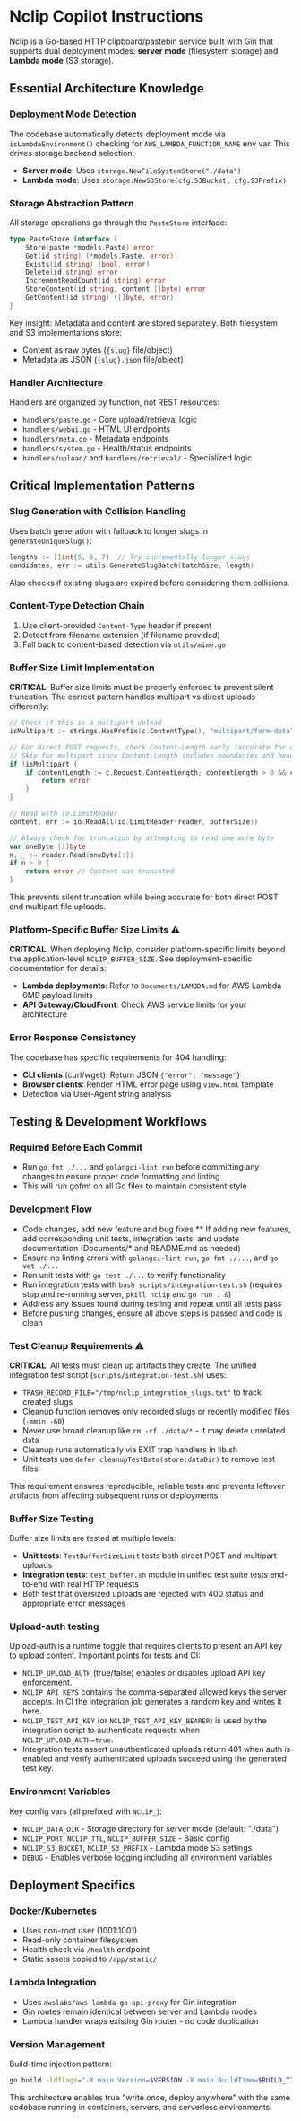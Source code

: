 # Nclip Copilot Instructions

Nclip is a Go-based HTTP clipboard/pastebin service built with Gin that supports dual deployment modes: **server mode** (filesystem storage) and **Lambda mode** (S3 storage).

## Essential Architecture Knowledge

### Deployment Mode Detection
The codebase automatically detects deployment mode via `isLambdaEnvironment()` checking for `AWS_LAMBDA_FUNCTION_NAME` env var. This drives storage backend selection:
- **Server mode**: Uses `storage.NewFileSystemStore("./data")` 
- **Lambda mode**: Uses `storage.NewS3Store(cfg.S3Bucket, cfg.S3Prefix)`

### Storage Abstraction Pattern
All storage operations go through the `PasteStore` interface:
```go
type PasteStore interface {
    Store(paste *models.Paste) error
    Get(id string) (*models.Paste, error) 
    Exists(id string) (bool, error)
    Delete(id string) error
    IncrementReadCount(id string) error
    StoreContent(id string, content []byte) error
    GetContent(id string) ([]byte, error)
}
```

Key insight: Metadata and content are stored separately. Both filesystem and S3 implementations store:
- Content as raw bytes (`{slug}` file/object)
- Metadata as JSON (`{slug}.json` file/object)

### Handler Architecture 
Handlers are organized by function, not REST resources:
- `handlers/paste.go` - Core upload/retrieval logic
- `handlers/webui.go` - HTML UI endpoints  
- `handlers/meta.go` - Metadata endpoints
- `handlers/system.go` - Health/status endpoints
- `handlers/upload/` and `handlers/retrieval/` - Specialized logic

## Critical Implementation Patterns

### Slug Generation with Collision Handling
Uses batch generation with fallback to longer slugs in `generateUniqueSlug()`:
```go
lengths := []int{5, 6, 7}  // Try incrementally longer slugs
candidates, err := utils.GenerateSlugBatch(batchSize, length)
```
Also checks if existing slugs are expired before considering them collisions.

### Content-Type Detection Chain
1. Use client-provided `Content-Type` header if present
2. Detect from filename extension (if filename provided)  
3. Fall back to content-based detection via `utils/mime.go`

### Buffer Size Limit Implementation
**CRITICAL**: Buffer size limits must be properly enforced to prevent silent truncation. The correct pattern handles multipart vs direct uploads differently:

```go
// Check if this is a multipart upload
isMultipart := strings.HasPrefix(c.ContentType(), "multipart/form-data")

// For direct POST requests, check Content-Length early (accurate for content size)
// Skip for multipart since Content-Length includes boundaries and headers
if !isMultipart {
    if contentLength := c.Request.ContentLength; contentLength > 0 && contentLength > bufferSize {
        return error
    }
}

// Read with io.LimitReader
content, err := io.ReadAll(io.LimitReader(reader, bufferSize))

// Always check for truncation by attempting to read one more byte
var oneByte [1]byte
n, _ := reader.Read(oneByte[:])
if n > 0 {
    return error // Content was truncated
}
```

This prevents silent truncation while being accurate for both direct POST and multipart file uploads.

### Platform-Specific Buffer Size Limits ⚠️
**CRITICAL**: When deploying Nclip, consider platform-specific limits beyond the application-level `NCLIP_BUFFER_SIZE`. See deployment-specific documentation for details:
- **Lambda deployments**: Refer to `Documents/LAMBDA.md` for AWS Lambda 6MB payload limits
- **API Gateway/CloudFront**: Check AWS service limits for your architecture

### Error Response Consistency 
The codebase has specific requirements for 404 handling:
- **CLI clients** (curl/wget): Return JSON `{"error": "message"}` 
- **Browser clients**: Render HTML error page using `view.html` template
- Detection via User-Agent string analysis

## Testing & Development Workflows

### Required Before Each Commit
- Run `go fmt ./...` and `golangci-lint run` before committing any changes to ensure proper code formatting and linting
- This will run gofmt on all Go files to maintain consistent style

### Development Flow
- Code changes, add new feature and bug fixes
  ** If adding new features, add corresponding unit tests, integration tests, and update documentation (Documents/* and README.md as needed)
- Ensure no linting errors with `golangci-lint run`, `go fmt ./...`, and `go vet ./...`
- Run unit tests with `go test ./...` to verify functionality
- Run integration tests with `bash scripts/integration-test.sh` (requires stop and re-running server, `pkill nclip` and `go run . &`)
- Address any issues found during testing and repeat until all tests pass
- Before pushing changes, ensure all above steps is passed and code is clean

### Test Cleanup Requirements ⚠️
**CRITICAL**: All tests must clean up artifacts they create. The unified integration test script (`scripts/integration-test.sh`) uses:
- `TRASH_RECORD_FILE="/tmp/nclip_integration_slugs.txt"` to track created slugs
- Cleanup function removes only recorded slugs or recently modified files (`-mmin -60`)
- Never use broad cleanup like `rm -rf ./data/*` - it may delete unrelated data
- Cleanup runs automatically via EXIT trap handlers in lib.sh
- Unit tests use `defer cleanupTestData(store.dataDir)` to remove test files

This requirement ensures reproducible, reliable tests and prevents leftover artifacts from affecting subsequent runs or deployments.

### Buffer Size Testing
Buffer size limits are tested at multiple levels:
- **Unit tests**: `TestBufferSizeLimit` tests both direct POST and multipart uploads
- **Integration tests**: `test_buffer.sh` module in unified test suite tests end-to-end with real HTTP requests
- Both test that oversized uploads are rejected with 400 status and appropriate error messages

### Upload-auth testing
Upload-auth is a runtime toggle that requires clients to present an API key to upload content. Important points for tests and CI:
- `NCLIP_UPLOAD_AUTH` (true/false) enables or disables upload API key enforcement.
- `NCLIP_API_KEYS` contains the comma-separated allowed keys the server accepts. In CI the integration job generates a random key and writes it here.
- `NCLIP_TEST_API_KEY` (or `NCLIP_TEST_API_KEY_BEARER`) is used by the integration script to authenticate requests when `NCLIP_UPLOAD_AUTH=true`.
- Integration tests assert unauthenticated uploads return 401 when auth is enabled and verify authenticated uploads succeed using the generated test key.

### Environment Variables
Key config vars (all prefixed with `NCLIP_`):
- `NCLIP_DATA_DIR` - Storage directory for server mode (default: "./data")
- `NCLIP_PORT`, `NCLIP_TTL`, `NCLIP_BUFFER_SIZE` - Basic config
- `NCLIP_S3_BUCKET`, `NCLIP_S3_PREFIX` - Lambda mode S3 settings
- `DEBUG` - Enables verbose logging including all environment variables

## Deployment Specifics

### Docker/Kubernetes
- Uses non-root user (1001:1001) 
- Read-only container filesystem
- Health check via `/health` endpoint
- Static assets copied to `/app/static/`

### Lambda Integration
- Uses `awslabs/aws-lambda-go-api-proxy` for Gin integration
- Gin routes remain identical between server and Lambda modes
- Lambda handler wraps existing Gin router - no code duplication

### Version Management
Build-time injection pattern:
```bash
go build -ldflags="-X main.Version=$VERSION -X main.BuildTime=$BUILD_TIME -X main.CommitHash=$GIT_COMMIT"
```

This architecture enables true "write once, deploy anywhere" with the same codebase running in containers, servers, and serverless environments.

